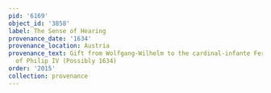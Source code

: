 ```yaml
---
pid: '6169'
object_id: '3858'
label: The Sense of Hearing
provenance_date: '1634'
provenance_location: Austria
provenance_text: Gift from Wolfgang-Wilhelm to the cardinal-infante Ferdinand, brother
  of Philip IV (Possibly 1634)
order: '2015'
collection: provenance
---
```

